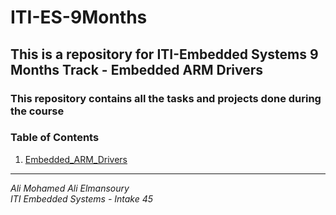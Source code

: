 # ITI-ES-9Months
## This is a repository for ITI-Embedded Systems 9 Months Track - Embedded ARM Drivers
### This repository contains all the tasks and projects done during the course

### **Table of Contents**

1. [Embedded_ARM_Drivers](Embedded_ARM_Drivers/)

---

*Ali Mohamed Ali Elmansoury*  
*ITI Embedded Systems - Intake 45*
